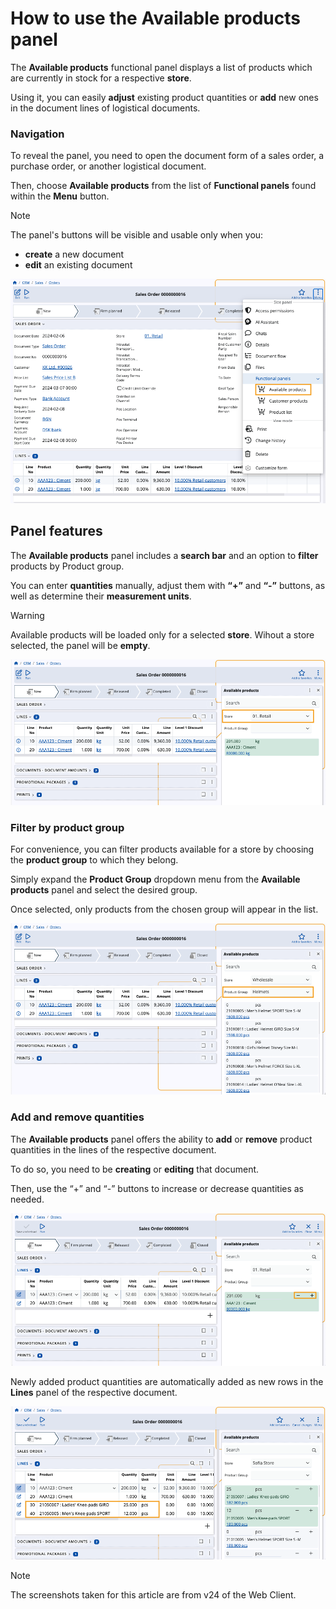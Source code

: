 # How to use the Available products panel

The **Available products** functional panel displays a list of products which are currently in stock for a respective **store**.

Using it, you can easily **adjust** existing product quantities or **add** new ones in the document lines of logistical documents.

### Navigation

To reveal the panel, you need to open the document form of a sales order, a purchase order, or another logistical document.

Then, choose **Available products** from the list of **Functional panels** found within the **Menu** button.

> [!NOTE]
> The panel's buttons will be visible and usable only when you:
> * **create** a new document
> * **edit** an existing document

![pictures](pictures/available-productss.png)

## Panel features

The **Available products** panel includes a **search bar** and an option to **filter** products by Product group.

You can enter **quantities** manually, adjust them with **“+”** and **“-”** buttons, as well as determine their **measurement units**.

> [!WARNING]
> Available products will be loaded only for a selected **store**. Wihout a store selected, the panel will be **empty**.

![pictures](pictures/available-products-showww.png)

### Filter by product group

For convenience, you can filter products available for a store by choosing the **product group** to which they belong.

Simply expand the **Product Group** dropdown menu from the **Available products** panel and select the desired group.

Once selected, only products from the chosen group will appear in the list.

![pictures](pictures/available-products-product-groupp.png)

### Add and remove quantities

The **Available products** panel offers the ability to **add** or **remove** product quantities in the lines of the respective document. 

To do so, you need to be **creating** or **editing** that document.

Then, use the “+” and “-” buttons to increase or decrease quantities as needed.

![pictures](pictures/available-products-quantities.png)

Newly added product quantities are automatically added as new rows in the **Lines** panel of the respective document.

![pictures](pictures/available-product-new-products.png)

> [!NOTE]
> The screenshots taken for this article are from v24 of the Web Client.
